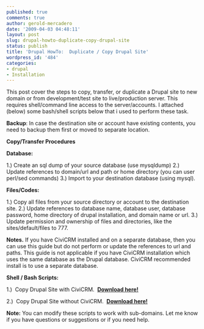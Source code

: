 ```yaml
---
published: true
comments: true
author: gerold-mercadero
date: '2009-04-03 04:48:11'
layout: post
slug: drupal-howto-duplicate-copy-drupal-site
status: publish
title: 'Drupal HowTo:  Duplicate / Copy Drupal Site'
wordpress_id: '484'
categories:
- drupal
- Installation
---
```


This post cover the steps to copy, transfer, or duplicate a Drupal site to new domain or from development/test site to live/production server.  This requires shell/command line access to the server/accounts.  I attached (below) some bash/shell scripts below that i used to perform these task.

**Backup**:  In case the destination site or account have existing contents, you need to backup them first or moved to separate location.

**Copy/Transfer Procedures**

**Database:**

1.) Create an sql dump of your source database (use mysqldump)
2.) Update references to domain/url and path or home directory (you can user perl/sed commands)
3.) Import to your destination database (using mysql).

**Files/Codes:**

1.)  Copy all files from your source directory or account to the destination site.
2.)  Update references to database name, database user, database password, home directory of drupal installation, and domain name or url.
3.)  Update permission and ownership of files and directories, like the sites/default/files to 777.

**Notes.** If you have CiviCRM installed and on a separate database, then you can use this guide but do not perform or update the references to url and paths.  This guide is not applicable if you have CiviCRM installation which uses the same database as the Drupal database.  CiviCRM recommended install is to use a separate database.

**Shell / Bash Scripts:**

1.)  Copy Drupal Site with CiviCRM.  [**Download here!**](http://linuxsysadminblog.com/images/2009/04/copy_drupal_with_civicrm.sh)

2.)  Copy Drupal Site without CiviCRM.  [**Download here!**](http://linuxsysadminblog.com/images/2009/04/copy_drupal_without_civicrm.sh)

**Note:** You can modify these scripts to work with sub-domains. Let me know if you have questions or suggestions or if you need help.
